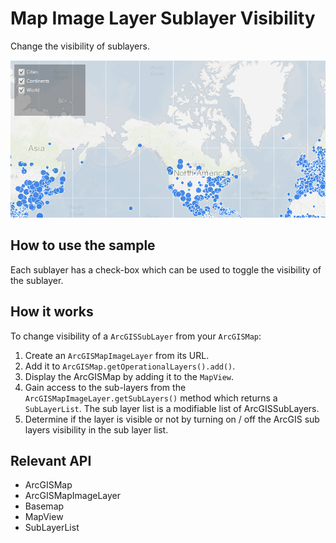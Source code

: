 <h1>Map Image Layer Sublayer Visibility</h1>

<p>Change the visibility of sublayers.</p>

<p><img src="MapImageLayerSublayerVisibility.png"/></p>

<h2>How to use the sample</h2>

<p>Each sublayer has a check-box which can be used to toggle the visibility of the sublayer.</p>

<h2>How it works</h2>

<p>To change visibility of a <code>ArcGISSubLayer</code> from your <code>ArcGISMap</code>:</p>

<ol>
    <li>Create an <code>ArcGISMapImageLayer</code> from its URL.</li>
    <li>Add it to <code>ArcGISMap.getOperationalLayers().add()</code>.</li>
    <li>Display the ArcGISMap by adding it to the <code>MapView</code>.</li>
    <li>Gain access to the sub-layers from the <code>ArcGISMapImageLayer.getSubLayers()</code> method which returns a <code>SubLayerList</code>. The sub layer list is a modifiable list of ArcGISSubLayers. </li>
    <li>Determine if the layer is visible or not by turning on / off the ArcGIS sub layers visibility in the sub layer list.</li>
</ol>

<h2>Relevant API</h2>

<ul>
    <li>ArcGISMap</li>
    <li>ArcGISMapImageLayer</li>
    <li>Basemap</li>
    <li>MapView</li>
    <li>SubLayerList</li>
</ul>
